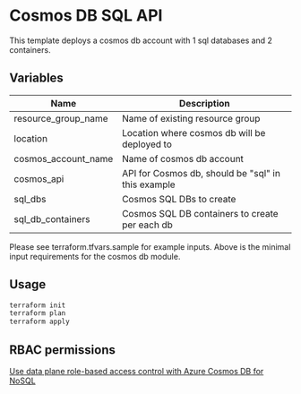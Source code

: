 # Cosmos DB SQL API

This template deploys a cosmos db account with 1 sql databases and 2 containers.

## Variables

| Name | Description |
|-|-|
| resource_group_name | Name of existing resource group |
| location | Location where cosmos db will be deployed to | 
| cosmos_account_name | Name of cosmos db account | 
| cosmos_api | API for Cosmos db, should be "sql" in this example | 
| sql_dbs | Cosmos SQL DBs to create | 
| sql_db_containers | Cosmos SQL DB containers to create per each db | 

Please see terraform.tfvars.sample for example inputs. Above is the minimal input requirements for the cosmos db module. 

## Usage

```bash
terraform init
terraform plan 
terraform apply
```

## RBAC permissions

[Use data plane role-based access control with Azure Cosmos DB for NoSQL](https://learn.microsoft.com/en-gb/azure/cosmos-db/nosql/security/how-to-grant-data-plane-role-based-access?tabs=custom-definition%2Ccsharp&pivots=azure-interface-cli#permission-model)